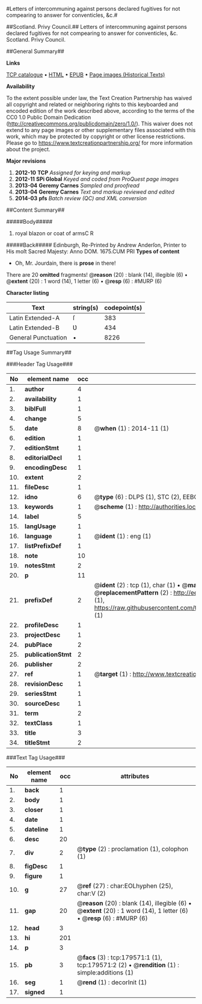 #Letters of intercommuning against persons declared fugitives for not compearing to answer for conventicles, &c.#

##Scotland. Privy Council.##
Letters of intercommuning against persons declared fugitives for not compearing to answer for conventicles, &c.
Scotland. Privy Council.

##General Summary##

**Links**

[TCP catalogue](http://www.ota.ox.ac.uk/tcp/)  • 
[HTML](http://tei.it.ox.ac.uk/tcp/Texts-HTML/free/B05/B05383.html)  • 
[EPUB](http://tei.it.ox.ac.uk/tcp/Texts-EPUB/free/B05/B05383.epub) • 
[Page images (Historical Texts)](https://historicaltexts.jisc.ac.uk/eebo-52612434e)

**Availability**

To the extent possible under law, the Text Creation Partnership has waived all copyright and related or neighboring rights to this keyboarded and encoded edition of the work described above, according to the terms of the CC0 1.0 Public Domain Dedication (http://creativecommons.org/publicdomain/zero/1.0/). This waiver does not extend to any page images or other supplementary files associated with this work, which may be protected by copyright or other license restrictions. Please go to https://www.textcreationpartnership.org/ for more information about the project.

**Major revisions**

1. __2012-10__ __TCP__ *Assigned for keying and markup*
1. __2012-11__ __SPi Global__ *Keyed and coded from ProQuest page images*
1. __2013-04__ __Geremy Carnes__ *Sampled and proofread*
1. __2013-04__ __Geremy Carnes__ *Text and markup reviewed and edited*
1. __2014-03__ __pfs__ *Batch review (QC) and XML conversion*

##Content Summary##

#####Body#####

1. royal blazon or coat of armsC R

#####Back#####
Edinburgh, Re-Printed by Andrew Anderſon, Printer to His moſt Sacred Majesty: Anno DOM. 1675.CUM PRI
**Types of content**

  * Oh, Mr. Jourdain, there is **prose** in there!

There are 20 **omitted** fragments! 
 @__reason__ (20) : blank (14), illegible (6)  •  @__extent__ (20) : 1 word (14), 1 letter (6)  •  @__resp__ (6) : #MURP (6)

**Character listing**


|Text|string(s)|codepoint(s)|
|---|---|---|
|Latin Extended-A|ſ|383|
|Latin Extended-B|Ʋ|434|
|General Punctuation|•|8226|

##Tag Usage Summary##

###Header Tag Usage###

|No|element name|occ|attributes|
|---|---|---|---|
|1.|__author__|4||
|2.|__availability__|1||
|3.|__biblFull__|1||
|4.|__change__|5||
|5.|__date__|8| @__when__ (1) : 2014-11 (1)|
|6.|__edition__|1||
|7.|__editionStmt__|1||
|8.|__editorialDecl__|1||
|9.|__encodingDesc__|1||
|10.|__extent__|2||
|11.|__fileDesc__|1||
|12.|__idno__|6| @__type__ (6) : DLPS (1), STC (2), EEBO-CITATION (1), OCLC (1), VID (1)|
|13.|__keywords__|1| @__scheme__ (1) : http://authorities.loc.gov/ (1)|
|14.|__label__|5||
|15.|__langUsage__|1||
|16.|__language__|1| @__ident__ (1) : eng (1)|
|17.|__listPrefixDef__|1||
|18.|__note__|10||
|19.|__notesStmt__|2||
|20.|__p__|11||
|21.|__prefixDef__|2| @__ident__ (2) : tcp (1), char (1)  •  @__matchPattern__ (2) : ([0-9\-]+):([0-9IVX]+) (1), (.+) (1)  •  @__replacementPattern__ (2) : http://eebo.chadwyck.com/downloadtiff?vid=$1&page=$2 (1), https://raw.githubusercontent.com/textcreationpartnership/Texts/master/tcpchars.xml#$1 (1)|
|22.|__profileDesc__|1||
|23.|__projectDesc__|1||
|24.|__pubPlace__|2||
|25.|__publicationStmt__|2||
|26.|__publisher__|2||
|27.|__ref__|1| @__target__ (1) : http://www.textcreationpartnership.org/docs/. (1)|
|28.|__revisionDesc__|1||
|29.|__seriesStmt__|1||
|30.|__sourceDesc__|1||
|31.|__term__|2||
|32.|__textClass__|1||
|33.|__title__|3||
|34.|__titleStmt__|2||


###Text Tag Usage###

|No|element name|occ|attributes|
|---|---|---|---|
|1.|__back__|1||
|2.|__body__|1||
|3.|__closer__|1||
|4.|__date__|1||
|5.|__dateline__|1||
|6.|__desc__|20||
|7.|__div__|2| @__type__ (2) : proclamation (1), colophon (1)|
|8.|__figDesc__|1||
|9.|__figure__|1||
|10.|__g__|27| @__ref__ (27) : char:EOLhyphen (25), char:V (2)|
|11.|__gap__|20| @__reason__ (20) : blank (14), illegible (6)  •  @__extent__ (20) : 1 word (14), 1 letter (6)  •  @__resp__ (6) : #MURP (6)|
|12.|__head__|3||
|13.|__hi__|201||
|14.|__p__|3||
|15.|__pb__|3| @__facs__ (3) : tcp:179571:1 (1), tcp:179571:2 (2)  •  @__rendition__ (1) : simple:additions (1)|
|16.|__seg__|1| @__rend__ (1) : decorInit (1)|
|17.|__signed__|1||
